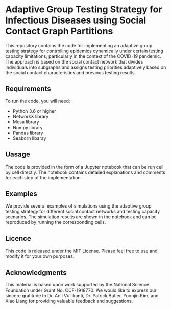# Adaptive Group Testing Strategy for Infectious Diseases using Social Contact Graph Partitions

This repository contains the code for implementing an adaptive group testing strategy for controlling epidemics dynamically under certain testing capacity limitations, particularly in the context of the COVID-19 pandemic. The approach is based on the social contact network that divides individuals into subgraphs and assigns testing priorities adaptively based on the social contact characteristics and previous testing results.

## Requirements

To run the code, you will need:

* Python 3.6 or higher
* NetworkX library
* Mesa library
* Numpy library
* Pandas library
* Seaborn libaray

## Uasage

The code is provided in the form of a Jupyter notebook that can be run cell by cell directly. The notebook contains detailed explanations and comments for each step of the implementation.

## Examples

We provide several examples of simulations using the adaptive group testing strategy for different social contact networks and testing capacity scenarios. The simulation results are shown in the notebook and can be reproduced by running the corresponding cells.

## Licence

This code is released under the MIT License. Please feel free to use and modify it for your own purposes.

## Acknowledgments

This material is based upon work supported by the National Science Foundation under Grant No. CCF-1918770. 
We would like to express our sincere gratitude to Dr. Anil Vullikanti, Dr. Patrick Butler, Yoonjin Kim, and Xiao Liang for providing valuable feedback and suggestions.
